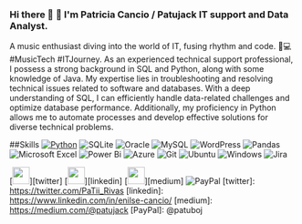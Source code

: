 

### Hi there 👋 👋 **I'm Patricia Cancio / Patujack** IT support and Data Analyst. 

A music enthusiast diving into the world of IT, fusing rhythm and code. 🎵💻 #MusicTech #ITJourney.
As an experienced technical support professional, I possess a strong background in SQL and Python, along with some knowledge of Java. My expertise lies in troubleshooting and resolving technical issues related to software and databases. With a deep understanding of SQL, I can efficiently handle data-related challenges and optimize database performance. Additionally, my proficiency in Python allows me to automate processes and develop effective solutions for diverse technical problems.

##Skills
[![Python](https://img.shields.io/badge/Python-yellow?style=for-the-badge&logo=python&logoColor=white&labelColor=101010)]()
![SQLite](https://img.shields.io/badge/sqlite-%2307405e.svg?style=for-the-badge&logo=sqlite&logoColor=white)
![Oracle](https://img.shields.io/badge/Oracle-F80000?style=for-the-badge&logo=Oracle&logoColor=white)
![MySQL](https://img.shields.io/badge/mysql-%2300f.svg?style=for-the-badge&logo=mysql&logoColor=white)
![WordPress](https://img.shields.io/badge/WordPress-%23117AC9.svg?style=for-the-badge&logo=WordPress&logoColor=white)
![Pandas](https://img.shields.io/badge/pandas-%23150458.svg?style=for-the-badge&logo=pandas&logoColor=white)
![Microsoft Excel](https://img.shields.io/badge/Microsoft_Excel-217346?style=for-the-badge&logo=microsoft-excel&logoColor=white)
![Power Bi](https://img.shields.io/badge/power_bi-F2C811?style=for-the-badge&logo=powerbi&logoColor=black)
![Azure](https://img.shields.io/badge/azure-%230072C6.svg?style=for-the-badge&logo=microsoftazure&logoColor=white)
![Git](https://img.shields.io/badge/git-%23F05033.svg?style=for-the-badge&logo=git&logoColor=white)
![Ubuntu](https://img.shields.io/badge/Ubuntu-E95420?style=for-the-badge&logo=ubuntu&logoColor=white)
![Windows](https://img.shields.io/badge/Windows-0078D6?style=for-the-badge&logo=windows&logoColor=white)
![Jira](https://img.shields.io/badge/jira-%230A0FFF.svg?style=for-the-badge&logo=jira&logoColor=white)


[<img height="30" src="https://img.shields.io/badge/twitter-%231DA1F2.svg?&style=for-the-badge&logo=twitter&logoColor=white" />][twitter]
[<img height="30" src="https://img.shields.io/badge/linkedin-blue.svg?&style=for-the-badge&logo=linkedin&logoColor=white" />][linkedin]
[<img height="30" src="https://img.shields.io/badge/-Medium-%23000?style=for-the-badge&logo=medium&logoColor=white" />][medium]
![PayPal](https://img.shields.io/badge/PayPal-00457C?style=for-the-badge&logo=paypal&logoColor=white)
[twitter]: https://twitter.com/PaTii_Rivas
[linkedin]: https://www.linkedin.com/in/enilse-cancio/
[medium]: https://medium.com/@patujack
[PayPal]: @patuboj
